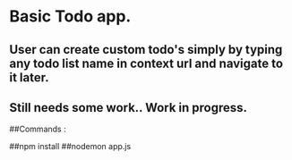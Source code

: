# Basic Todo app.
## User can create custom todo's simply by typing any todo list name in context url and navigate to it later.
## Still needs some work.. Work in progress.


##Commands : 

##npm install
##nodemon app.js
